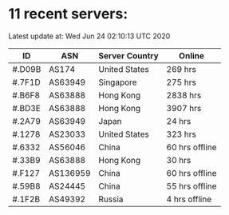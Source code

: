 # 11 recent servers:

Latest update at: Wed Jun 24 02:10:13 UTC 2020

| ID | ASN | Server Country | Online |
| -- | --- | -------------- | ------ |
| #.D09B | AS174 | United States | 269 hrs |
| #.7F1D | AS63949 | Singapore | 275 hrs |
| #.B6F8 | AS63888 | Hong Kong | 2838 hrs |
| #.BD3E | AS63888 | Hong Kong | 3907 hrs |
| #.2A79 | AS63949 | Japan | 24 hrs |
| #.1278 | AS23033 | United States | 323 hrs |
| #.6332 | AS56046 | China | 60 hrs offline |
| #.33B9 | AS63888 | Hong Kong | 30 hrs |
| #.F127 | AS136959 | China | 60 hrs offline |
| #.59B8 | AS24445 | China | 55 hrs offline |
| #.1F2B | AS49392 | Russia | 4 hrs offline |

